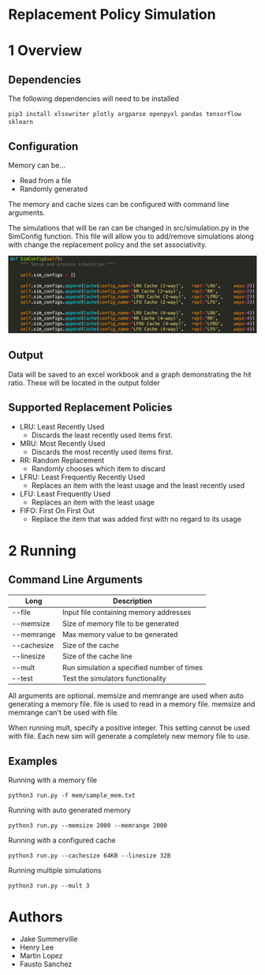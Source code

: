 # Replacement Policy Simulation

# 1 Overview 

## Dependencies

The following dependencies will need to be installed

``` 
pip3 install xlsxwriter plotly argparse openpyxl pandas tensorflow sklearn
```

## Configuration

Memory can be...

- Read from a file
- Randomly generated

The memory and cache sizes can be configured with command line arguments.

The simulations that will be ran can be changed in src/simulation.py in the SimConfig function. This file will allow you to add/remove simulations along with change the replacement policy and the set associativity.

<p align="center">
  <img src="docs/images/sim_config.png" width="600">
</p>

## Output

Data will be saved to an excel workbook and a graph demonstrating the hit ratio. These will be located in the output folder

## Supported Replacement Policies

- LRU: Least Recently Used
    - Discards the least recently used items first.
- MRU: Most Recently Used
    - Discards the most recently used items first.
- RR: Random Replacement
    - Randomly chooses which item to discard
- LFRU: Least Frequently Recently Used
    - Replaces an item with the least usage and the least recently used
- LFU: Least Frequently Used
    - Replaces an item with the least usage
- FIFO: First On First Out
    - Replace the item that was added first with no regard to its usage

# 2 Running

## Command Line Arguments

| Long        | Description                                 |
|-------------|---------------------------------------------|
| --file      | Input file containing memory addresses      |
| --memsize   | Size of memory file to be generated         |
| --memrange  | Max memory value to be generated            |
| --cachesize | Size of the cache                           |
| --linesize  | Size of the cache line                      |
| --mult      | Run simulation a specified number of times  |
| --test      | Test the simulators functionality           |
      
All arguments are optional. memsize and memrange are used when auto generating a memory file. file is used to read in a memory file. memsize and memrange can't be used with file. 

When running mult, specify a positive integer. This setting cannot be used with file. Each new sim will generate a completely new memory file to use.


## Examples

Running with a memory file

```
python3 run.py -f mem/sample_mem.txt 
```

Running with auto generated memory

```
python3 run.py --memsize 2000 --memrange 2000 
```

Running with a configured cache

```
python3 run.py --cachesize 64KB --linesize 32B
```

Running multiple simulations

```
python3 run.py --mult 3
```

# Authors

* Jake Summerville
* Henry Lee
* Martin Lopez
* Fausto Sanchez
